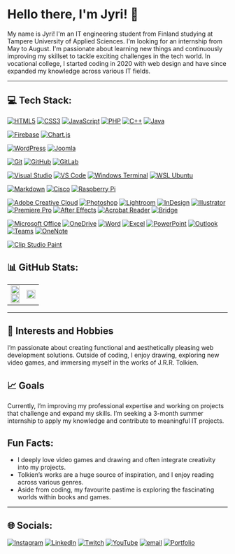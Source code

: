 # Hello there, I'm Jyri! 👋

My name is Jyri! I'm an IT engineering student from Finland studying at Tampere University of Applied Sciences. I'm looking for an internship from May to August.
I'm passionate about learning new things and continuously improving my skillset to tackle exciting challenges in the tech world. In vocational college, I started coding in 2020 with web design and have since expanded my knowledge across various IT fields.

---

## 💻 Tech Stack:

[![HTML5](https://img.shields.io/badge/HTML5-%23E34F26.svg?logo=html5&logoColor=white)](https://developer.mozilla.org/en-US/docs/Web/HTML)
[![CSS3](https://img.shields.io/badge/CSS3-%231572B6.svg?logo=css3&logoColor=white)](https://developer.mozilla.org/en-US/docs/Web/CSS)
[![JavaScript](https://img.shields.io/badge/JavaScript-%23323330.svg?logo=javascript&logoColor=%23F7DF1E)](https://developer.mozilla.org/en-US/docs/Web/JavaScript)
[![PHP](https://img.shields.io/badge/PHP-%23777BB4.svg?logo=php&logoColor=white)](https://www.php.net/)
[![C++](https://img.shields.io/badge/C++-%2300599C.svg?logo=c%2B%2B&logoColor=white)](https://cplusplus.com/)
[![Java](https://img.shields.io/badge/Java-%23ED8B00.svg?logo=java&logoColor=white)](https://www.java.com/)

[![Firebase](https://img.shields.io/badge/Firebase-%23039BE5.svg?style=flat&logo=firebase&logoColor=white)](https://firebase.google.com/)
[![Chart.js](https://img.shields.io/badge/Chart.js-F5788D.svg?style=flat&logo=chart.js&logoColor=white)](https://www.chartjs.org/)

[![WordPress](https://img.shields.io/badge/WordPress-%23117AC9.svg?logo=wordpress&logoColor=white)](https://wordpress.org/)
[![Joomla](https://img.shields.io/badge/Joomla-%235091CD.svg?logo=joomla&logoColor=white)](https://www.joomla.org/)

[![Git](https://img.shields.io/badge/Git-%23F05033.svg?logo=git&logoColor=white)](https://git-scm.com/)
[![GitHub](https://img.shields.io/badge/GitHub-%23121011.svg?logo=github&logoColor=white)](https://github.com/)
[![GitLab](https://img.shields.io/badge/GitLab-%23FC6D26.svg?logo=gitlab&logoColor=white)](https://gitlab.com/)

[![Visual Studio](https://img.shields.io/badge/Visual%20Studio-%235C2D91.svg?logo=visual-studio&logoColor=white)](https://visualstudio.microsoft.com/)
[![VS Code](https://img.shields.io/badge/VS%20Code-%230078D4.svg?logo=visual-studio-code&logoColor=white)](https://code.visualstudio.com/)
[![Windows Terminal](https://img.shields.io/badge/Windows%20Terminal-%234D4D4D.svg?logo=windows-terminal&logoColor=white)](https://learn.microsoft.com/en-us/windows/terminal/)
[![WSL Ubuntu](https://img.shields.io/badge/WSL%20Ubuntu-%23E95420.svg?logo=ubuntu&logoColor=white)](https://ubuntu.com/wsl)

[![Markdown](https://img.shields.io/badge/Markdown-%23000000.svg?logo=markdown&logoColor=white)](https://daringfireball.net/projects/markdown/)
[![Cisco](https://img.shields.io/badge/Cisco-%23049fd9.svg?logo=cisco&logoColor=white)](https://www.cisco.com/)
[![Raspberry Pi](https://img.shields.io/badge/-Raspberry_Pi-C51A4A?style=flat&logo=Raspberry-Pi)](https://www.raspberrypi.org/)

[![Adobe Creative Cloud](https://img.shields.io/badge/Adobe%20Creative%20Cloud-DA1F26.svg?logo=adobe&logoColor=white)](https://www.adobe.com/creativecloud.html)
[![Photoshop](https://img.shields.io/badge/Photoshop-%2331A8FF.svg?logo=adobe-photoshop&logoColor=white)](https://www.adobe.com/products/photoshop.html)
[![Lightroom](https://img.shields.io/badge/Lightroom-%2300A8E1.svg?logo=adobe-lightroom&logoColor=white)](https://www.adobe.com/products/photoshop-lightroom.html)
[![InDesign](https://img.shields.io/badge/InDesign-%2349021F.svg?logo=adobe-indesign&logoColor=FF3366)](https://www.adobe.com/products/indesign.html)
[![Illustrator](https://img.shields.io/badge/Illustrator-%23FF9A00.svg?logo=adobe-illustrator&logoColor=white)](https://www.adobe.com/products/illustrator.html)
[![Premiere Pro](https://img.shields.io/badge/Premiere%20Pro-%239999FF.svg?logo=adobe-premiere-pro&logoColor=white)](https://www.adobe.com/products/premiere.html)
[![After Effects](https://img.shields.io/badge/After%20Effects-%239999FF.svg?logo=adobe-after-effects&logoColor=white)](https://www.adobe.com/products/aftereffects.html)
[![Acrobat Reader](https://img.shields.io/badge/Acrobat%20Reader-%23EC1C24.svg?logo=adobe-acrobat-reader&logoColor=white)](https://acrobat.adobe.com/)
[![Bridge](https://img.shields.io/badge/Bridge-%23FFAA00.svg?logo=adobe-bridge&logoColor=white)](https://www.adobe.com/products/bridge.html)

[![Microsoft Office](https://img.shields.io/badge/Microsoft%20Office-%23D83B01.svg?logo=microsoft-office&logoColor=white)](https://www.microsoft.com/microsoft-365)
[![OneDrive](https://img.shields.io/badge/OneDrive-%230096F0.svg?logo=microsoft-onedrive&logoColor=white)](https://www.microsoft.com/en/microsoft-365/onedrive)
[![Word](https://img.shields.io/badge/Word-%232B579A.svg?logo=microsoft-word&logoColor=white)](https://www.microsoft.com/en/microsoft-365/word)
[![Excel](https://img.shields.io/badge/Excel-%2371B100.svg?logo=microsoft-excel&logoColor=white)](https://www.microsoft.com/en/microsoft-365/excel)
[![PowerPoint](https://img.shields.io/badge/PowerPoint-%23B7472A.svg?logo=microsoft-powerpoint&logoColor=white)](https://www.microsoft.com/en/microsoft-365/powerpoint)
[![Outlook](https://img.shields.io/badge/Outlook-%230078D4.svg?logo=microsoft-outlook&logoColor=white)](https://www.microsoft.com/en/microsoft-365/outlook)
[![Teams](https://img.shields.io/badge/Teams-%236296D8.svg?logo=microsoft-teams&logoColor=white)](https://www.microsoft.com/en/microsoft-teams/)
[![OneNote](https://img.shields.io/badge/OneNote-%237B1FA2.svg?logo=microsoft-onenote&logoColor=white)](https://www.microsoft.com/en/microsoft-365/onenote)

[![Clip Studio Paint](https://img.shields.io/badge/Clip%20Studio%20Paint-%23CFD3D3.svg?logo=clipstudiopaint&logoColor=black)](https://www.clipstudio.net/en/)


## 📊 GitHub Stats:
<table width="100%" style="border-collapse: collapse; border: none;">
  <tr>
    <td rowspan="2">
      <img width="100%" src="https://github-readme-stats.vercel.app/api?username=LeDevilCat&theme=gotham&hide_border=true&include_all_commits=false&count_private=false"/>
      <br>
      <img width="100%" src="https://github-readme-streak-stats.herokuapp.com/?user=LeDevilCat&theme=gotham&hide_border=true"/>
    </td>
    <td>
      <img Width="100%" Height="100%" src="https://github-readme-stats.vercel.app/api/top-langs/?username=LeDevilCat&show_icons=true&theme=gotham&layout=donut-vertical&hide_border=true"/>      
    </td>
  </tr>
</table>

---

## 🌟 Interests and Hobbies
I’m passionate about creating functional and aesthetically pleasing web development solutions. Outside of coding, I enjoy drawing, exploring new video games, and immersing myself in the works of J.R.R. Tolkien.

## 📈 Goals
Currently, I’m improving my professional expertise and working on projects that challenge and expand my skills. I’m seeking a 3-month summer internship to apply my knowledge and contribute to meaningful IT projects.

## Fun Facts:
- I deeply love video games and drawing and often integrate creativity into my projects.
- Tolkien’s works are a huge source of inspiration, and I enjoy reading across various genres.
- Aside from coding, my favourite pastime is exploring the fascinating worlds within books and games.

---

## 🌐 Socials:
[![Instagram](https://img.shields.io/badge/Instagram-%23E4405F.svg?logo=Instagram&logoColor=white)](https://instagram.com/ledevilcat)
[![LinkedIn](https://img.shields.io/badge/LinkedIn-%230077B5.svg?logo=linkedin&logoColor=white)](https://linkedin.com/in/jyri-nieminen)
[![Twitch](https://img.shields.io/badge/Twitch-%239146FF.svg?logo=Twitch&logoColor=white)](https://twitch.tv/ledevilcat)
[![YouTube](https://img.shields.io/badge/YouTube-%23FF0000.svg?logo=YouTube&logoColor=white)](https://youtube.com/@@LeDevilCat)
[![email](https://img.shields.io/badge/Email-D14836?logo=gmail&logoColor=white)](mailto:jyri.2.nieminen@tuni.fi)
[![Portfolio](https://img.shields.io/badge/Portfolio-%230077B5.svg?logo=google-chrome&logoColor=white)](https://jnidesign.fi)
